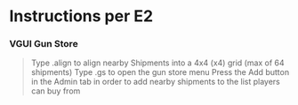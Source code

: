 # Instructions per E2

### VGUI Gun Store

> Type .align to align nearby Shipments into a 4x4 (x4) grid (max of 64 shipments)
> Type .gs to open the gun store menu
> Press the Add button in the Admin tab in order to add nearby shipments to the list players can buy from
